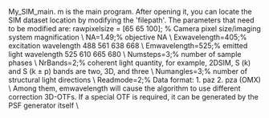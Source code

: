 My_SIM_main. m is the main program. After opening it, you can locate the SIM dataset location by modifying the 'filepath'. The parameters that need to be modified are:
rawpixelsize = [65 65 100]; %  Camera pixel size/imaging system magnification \\
NA=1.49;% objective NA \\
Exwavelength=405;% excitation wavelength 488 561 638 668 \\
Emwavelength=525;% emitted light wavelength 525 610 665 680 \\
Numsteps=3;% number of sample phases \\
NrBands=2;% coherent light quantity, for example, 2DSIM, S (k) and S (k ± p) bands are two, 3D, and three \\
Numangles=3;% number of structural light directions \\
Readmode=2;% Data format: 1. paz 2. pza (OMX) \\
Among them, emwavelength will cause the algorithm to use different correction 3D-OTFs. If a special OTF is required, it can be generated by the PSF generator itself \\
